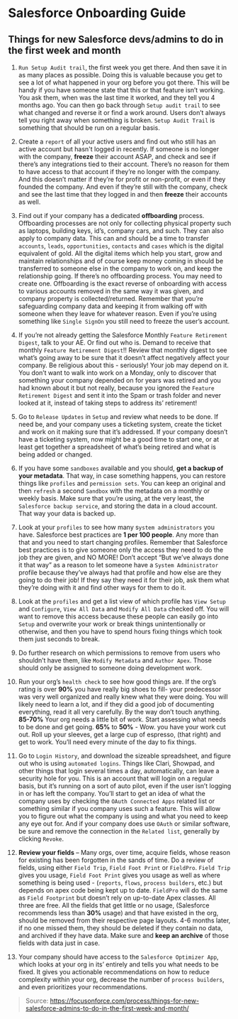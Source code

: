 # Salesforce Onboarding Guide

## Things for new Salesforce devs/admins to do in the first week and month

1. `Run Setup Audit trail`, the first week you get there. And then save it in as many places as possible. Doing this is valuable because you get to see a lot of what happened in your org before you got there. This will be handy if you have someone state that this or that feature isn’t working. You ask them, when was the last time it worked, and they tell you 4 months ago. You can then go back through `Setup audit trail` to see what changed and reverse it or find a work around. Users don’t always tell you right away when something is broken. `Setup Audit Trail` is something that should be run on a regular basis.

2. Create a `report` of all your active users and find out who still has an active account but hasn't logged in recently. If someone is no longer with the company, **freeze** their account ASAP, and check and see if there’s any integrations tied to their account.  There’s no reason for them to have access to that account if they’re no longer with the company. And this doesn’t matter if they’re for profit or non-profit, or even if they founded the company. And even if they’re still with the company, check and see the last time that they logged in and then **freeze** their accounts as well.

3. Find out if your company has a dedicated **offboarding** process. Offboarding processes are not only for collecting physical property such as laptops, building keys, id’s, company cars, and such. They can also apply to company data. This can and should be a time to transfer `accounts`, `leads`, `opportunities`, `contacts` and `cases` which is the digital equivalent of gold. All the digital items which help you start, grow and maintain relationships and of course keep money coming in should be transferred to someone else in the company to work on, and keep the relationship going. If there’s no offboarding process. You may need to create one. Offboarding is the exact reverse of onboarding with access to various accounts removed in the same way it was given, and company property is collected/returned. Remember that you’re safeguarding company data and keeping it from walking off with someone when they leave for whatever reason. Even if you’re using something like `Single SignOn` you still need to freeze the user’s account.

4. If you’re not already getting the Salesforce Monthly `Feature Retirement Digest`, talk to your AE. Or find out who is. Demand to receive that monthly `Feature Retirement Digest`!! Review that monthly digest to see what’s going away to be sure that it doesn’t affect negatively affect your company. Be religious about this - seriously! Your job may depend on it. You don’t want to walk into work on a Monday, only to discover that something your company depended on for years was retired and you had known about it but not really, because you ignored the `Feature Retirement Digest` and sent it into the Spam or trash folder and never looked at it, instead of taking steps to address its’ retirement! 

5. Go to `Release Updates` in `Setup` and review what needs to be done. If need be, and your company uses a ticketing system, create the ticket and work on it making sure that it’s addressed. If your company doesn’t have a ticketing system, now might be a good time to start one, or at least get together a spreadsheet of what’s being retired and what is being added or changed.

6. If you have some `sandboxes` available and you should, **get a backup of your metadata**. That way, in case something happens, you can restore things like `profiles` and `permission sets`. You can keep an original and then `refresh` a second `Sandbox` with the metadata on a monthly or weekly basis. Make sure that you’re using, at the very least, the `Salesforce backup service`, and storing the data in a cloud account. That way your data is backed up.

7. Look at your `profiles` to see how many s`ystem administrators` you have. Salesforce best practices are **1 per 100 people**.  Any more than that and you need to start changing profiles. Remember that Salesforce best practices is to give someone only the access they need to do the job they are given, and NO MORE! Don’t accept “But we’ve always done it that way” as a reason to let someone have a `System Administrator` profile because they’ve always had that profile and how else are they going to do their job! If they say they need it for their job, ask them what they’re doing with it and find other ways for them to do it.

8. Look at the `profiles` and get a list view of which profile has `View Setup` and `Configure`, `View All Data` and `Modify All Data` checked off. You will want to remove this access because these people can easily go into `Setup` and overwrite your work or break things unintentionally or otherwise, and then you have to spend hours fixing things which took them just seconds to break. 

9. Do further research on which permissions to remove from users who shouldn’t have them, like `Modify Metadata` and `Author Apex`. Those should only be assigned to someone doing development work.

10. Run your org’s `health check` to see how good things are. If the org’s rating is over **90%** you have really big shoes to fill- your predecessor was very well organized and really knew what they were doing. You will likely need to learn a lot, and if they did a good job of documenting everything, read it all very carefully. By the way don’t touch anything. **85-70%** Your org needs a little bit of work. Start assessing what needs to be done and get going. **65%** to **50%** - Wow. you have your work cut out. Roll up your sleeves, get a large cup of espresso, (that right) and get to work. You’ll need every minute of the day to fix things.

11. Go to `Login History`, and download the sizeable spreadsheet, and figure out who is using `automated logins`. Things like Clari, Showpad, and other things that login several times a day, automatically, can leave a security hole for you. This is an account that will login on a regular basis, but it’s running on a sort of auto pilot, even if the user isn’t logging in or has left the company. You’ll start to get an idea of what the company uses by checking the `OAuth Connected Apps` related list or something similar if you company uses such a feature. This will allow you to figure out what the company is using and what you need to keep any eye out for.  And if your company does use `OAuth` or similar software, be sure and remove the connection in the `Related list`, generally by clicking `Revoke`. 

12. **Review your fields** – Many orgs, over time, acquire fields, whose reason for existing has been forgotten in the sands of time. Do a review of fields, using either `Field Trip`, `Field Foot Print` or `FieldPro`. `Field Trip` gives you usage, `Field Foot Print` gives you usage as well as where something is being used - (`reports`, `flows`, `process builders`, etc.) but depends on apex code being kept up to date. `FieldPro` will do the same as `Field Footprint` but doesn’t rely on up-to-date Apex classes.  All three are free.  All the fields that get little or no usage, (Salesforce recommends less than **30%** usage) and that have existed in the org, should be removed from their respective page layouts.  4-6 months later, if no one missed them, they should be deleted if they contain no data, and archived if they have data. Make sure and **keep an archive** of those fields with data just in case. 

13. Your company should have access to the `Salesforce Optimizer App`, which looks at your org in its’ entirely and tells you what needs to be fixed.  It gives you actionable recommendations on how to reduce complexity within your org, decrease the number of `process builders`, and even prioritizes your recommendations.

> Source: https://focusonforce.com/process/things-for-new-salesforce-admins-to-do-in-the-first-week-and-month/

